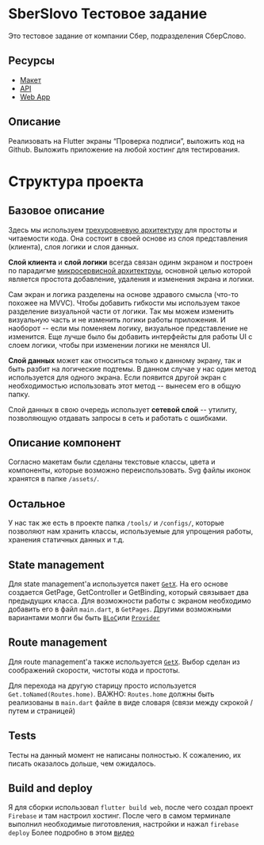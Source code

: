 # SberSlovo Тестовое задание

Это тестовое задание от компании Сбер, подразделения СберСлово.

## Ресурсы

- [Макет](https://www.figma.com/file/LExydEqJS6Pp9YjWBg0ofL/%5BWeb%5D-%D0%9E%D0%BD%D0%BB%D0%B0%D0%B9%D0%BD-%D0%9F%D0%BE%D0%B4%D0%BF%D0%B8%D1%81%D1%8C?node-id=296%3A17155&t=C1vj0G0UfiVh9ka5-1)
- [API](https://sberslovo.ru/api/docs)
- [Web App](https://sberslovo.ru/wa/#/sign_in)

## Описание
Реализовать на Flutter экраны “Проверка подписи”, выложить код на Github. Выложить приложение на любой хостинг для тестирования. 

# Структура проекта
## Базовое описание

Здесь мы используем [трехуровневую архитектуру](https://ru.wikipedia.org/wiki/%D0%A2%D1%80%D1%91%D1%85%D1%83%D1%80%D0%BE%D0%B2%D0%BD%D0%B5%D0%B2%D0%B0%D1%8F_%D0%B0%D1%80%D1%85%D0%B8%D1%82%D0%B5%D0%BA%D1%82%D1%83%D1%80%D0%B0) для простоты и читаемости кода. Она состоит в своей основе из слоя представления (клиента), слоя логики и слоя данных.

**Слой клиента** и **слой логики** всегда связан одинм экраном и построен по парадигме [микросервисной архитектруы](https://ru.wikipedia.org/wiki/%D0%9C%D0%B8%D0%BA%D1%80%D0%BE%D1%81%D0%B5%D1%80%D0%B2%D0%B8%D1%81%D0%BD%D0%B0%D1%8F_%D0%B0%D1%80%D1%85%D0%B8%D1%82%D0%B5%D0%BA%D1%82%D1%83%D1%80%D0%B0), основной целью которой является простота добавление, удаления и изменения экрана и логики.

Сам экран и логика разделены на основе здравого смысла (что-то похожее на MVVC). Чтобы добавить гибкости мы используем такое разделение визуальной части от логики. Так мы можем изменить визуальную часть и не изменить логики работы приложения. И наоборот -- если мы поменяем логику, визуальное представление не изменится. Еще лучше было бы добавить интерфейсты для работы UI с слоем логики, чтобы при изменении логики не менялся UI.

**Слой данных** может как относиться только к данному экрану, так и быть разбит на логические подтемы. В данном случае у нас один метод используется для одного экрана. Если появится другой экран с необходимостью  использовать этот метод -- вынесем его в общую папку.

Слой данных в свою очередь использует **сетевой слой** -- утилиту, позволяющую отдавать запросы в сеть и работать с ошибками.

## Описание компонент

Согласно макетам были сделаны текстовые классы, цвета и компоненты, которые возможно переиспользовать. Svg файлы иконок хранятся в папке `/assets/`. 

## Остальное

У нас так же есть в проекте папка `/tools/` и `/configs/`, которые позволяют нам хранить классы, используемые для упрощения работы, хранения статичных данных и т.д.

## State management

Для state management'а используется пакет [`GetX`](https://pub.dev/packages/get). На его основе создается GetPage, GetController и GetBinding, который связывает два предыдущих класса. Для возможности работы с экраном необходимо добавить его в файл `main.dart`, в `GetPages`.
Другими возможными вариантами молги бы быть [`BLoC`](https://pub.dev/packages/flutter_bloc)или [`Provider`](https://pub.dev/packages/provider)

## Route management

Для route management'а также используется [`GetX`](https://pub.dev/packages/get). Выбор сделан из соображений скорости, чистоты кода и простоты.

Для перехода на другую старицу просто используется `Get.toNamed(Routes.home)`. ВАЖНО: `Routes.home` должны быть реализованы в `main.dart` файле в виде словаря (связи между скрокой / путем и страницей)

## Tests

Тесты на данный момент не написаны полностью. К сожалению, их писать оказалось дольше, чем ожидалось. 

## Build and deploy

Я для сборки использовал `flutter build web`, после чего создал проект `Firebase` и там настроил хостинг. После чего в самом терминале выполнил необходимые пиготовления, настройки и нажал `firebase deploy`
Более подробно в этом [видео](https://youtu.be/sgW_M3gfLvs)
